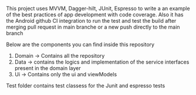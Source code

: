 This project uses MVVM, Dagger-hilt, JUnit, Espresso to write a an example of the best practices of app development with code coverage.
Also it has the Android github CI integration to run the test and test the build after merging pull request in main branche or a new push directly to the main branch

Below are the components you can find inside this repository
1. Domain -> Contains all the repository 
2. Data -> contains the logics and implementation of the service interfaces present in the domain layer
2. Ui -> Contains only the ui and viewModels

Test folder contains test classess for the Junit and espresso tests
